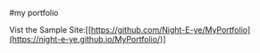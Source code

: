 #my portfolio

Vist the Sample Site:[[https://github.com/Night-E-ye/MyPortfolio](https://night-e-ye.github.io/MyPortfolio/)]
